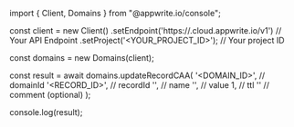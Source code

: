 import { Client, Domains } from "@appwrite.io/console";

const client = new Client()
    .setEndpoint('https://<REGION>.cloud.appwrite.io/v1') // Your API Endpoint
    .setProject('<YOUR_PROJECT_ID>'); // Your project ID

const domains = new Domains(client);

const result = await domains.updateRecordCAA(
    '<DOMAIN_ID>', // domainId
    '<RECORD_ID>', // recordId
    '<NAME>', // name
    '<VALUE>', // value
    1, // ttl
    '<COMMENT>' // comment (optional)
);

console.log(result);
